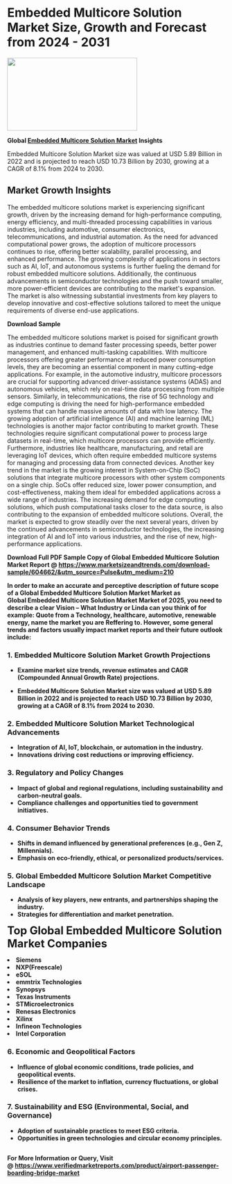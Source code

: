 <H1>Embedded Multicore Solution Market Size, Growth and Forecast from 2024 - 2031</H1><img class="aligncenter size-medium wp-image-584254" src="https://thirdeyenews.in/wp-content/uploads/2024/09/Global-Market-Research-300x168.jpeg" alt="" width="300" height="168" /><p><strong>Global&nbsp;<a href="https://www.marketsizeandtrends.com/download-sample/604662/&amp;utm_source=Pulse&amp;utm_medium=210">Embedded Multicore Solution Market</a> Insights</strong></p><p>Embedded Multicore Solution Market size was valued at USD 5.89 Billion in 2022 and is projected to reach USD 10.73 Billion by 2030, growing at a CAGR of 8.1% from 2024 to 2030.</p><p><h2>Market Growth Insights</h2> <p>The embedded multicore solutions market is experiencing significant growth, driven by the increasing demand for high-performance computing, energy efficiency, and multi-threaded processing capabilities in various industries, including automotive, consumer electronics, telecommunications, and industrial automation. As the need for advanced computational power grows, the adoption of multicore processors continues to rise, offering better scalability, parallel processing, and enhanced performance. The growing complexity of applications in sectors such as AI, IoT, and autonomous systems is further fueling the demand for robust embedded multicore solutions. Additionally, the continuous advancements in semiconductor technologies and the push toward smaller, more power-efficient devices are contributing to the market's expansion. The market is also witnessing substantial investments from key players to develop innovative and cost-effective solutions tailored to meet the unique requirements of diverse end-use applications. </p> <p><strong>Download Sample</strong></p> <p>The embedded multicore solutions market is poised for significant growth as industries continue to demand faster processing speeds, better power management, and enhanced multi-tasking capabilities. With multicore processors offering greater performance at reduced power consumption levels, they are becoming an essential component in many cutting-edge applications. For example, in the automotive industry, multicore processors are crucial for supporting advanced driver-assistance systems (ADAS) and autonomous vehicles, which rely on real-time data processing from multiple sensors. Similarly, in telecommunications, the rise of 5G technology and edge computing is driving the need for high-performance embedded systems that can handle massive amounts of data with low latency. The growing adoption of artificial intelligence (AI) and machine learning (ML) technologies is another major factor contributing to market growth. These technologies require significant computational power to process large datasets in real-time, which multicore processors can provide efficiently. Furthermore, industries like healthcare, manufacturing, and retail are leveraging IoT devices, which often require embedded multicore systems for managing and processing data from connected devices. Another key trend in the market is the growing interest in System-on-Chip (SoC) solutions that integrate multicore processors with other system components on a single chip. SoCs offer reduced size, lower power consumption, and cost-effectiveness, making them ideal for embedded applications across a wide range of industries. The increasing demand for edge computing solutions, which push computational tasks closer to the data source, is also contributing to the expansion of embedded multicore solutions. Overall, the market is expected to grow steadily over the next several years, driven by the continued advancements in semiconductor technologies, the increasing integration of AI and IoT into various industries, and the rise of new, high-performance applications. <p><strong></p><p><span class=""><strong>Download Full PDF Sample Copy of Global Embedded Multicore Solution Market Report</strong> @ <a href="https://www.marketsizeandtrends.com/download-sample/604662/&amp;utm_source=Pulse&amp;utm_medium=210" target="_blank">https://www.marketsizeandtrends.com/download-sample/604662/&amp;utm_source=Pulse&amp;utm_medium=210</a></span></p><p>In order to make an accurate and perceptive description of future scope of a Global&nbsp;Embedded Multicore Solution Market Market as Global&nbsp;Embedded Multicore Solution Market Market of 2025, you need to describe a clear Vision &ndash; What Industry or Linda can you think of for example: Quote from a Technology, healthcare, automotive, renewable energy, name the market you are Reffering to. However, some general trends and factors usually impact market reports and their future outlook include:</p><h3>1.&nbsp;<strong>Embedded Multicore Solution Market Growth Projections</strong></h3><ul><li>Examine market size trends, revenue estimates and CAGR (Compounded Annual Growth Rate) projections.</li><li><p>Embedded Multicore Solution Market size was valued at USD 5.89 Billion in 2022 and is projected to reach USD 10.73 Billion by 2030, growing at a CAGR of 8.1% from 2024 to 2030.</p></li></ul><h3>2.&nbsp;<strong>Embedded Multicore Solution Market Technological Advancements</strong></h3><ul><li>Integration of AI, IoT, blockchain, or automation in the industry.</li><li>Innovations driving cost reductions or improving efficiency.</li></ul><h3>3.&nbsp;<strong>Regulatory and Policy Changes</strong></h3><ul><li>Impact of global and regional regulations, including sustainability and carbon-neutral goals.</li><li>Compliance challenges and opportunities tied to government initiatives.</li></ul><h3>4.&nbsp;<strong>Consumer Behavior Trends</strong></h3><ul><li>Shifts in demand influenced by generational preferences (e.g., Gen Z, Millennials).</li><li>Emphasis on eco-friendly, ethical, or personalized products/services.</li></ul><h3>5.&nbsp;<strong>Global Embedded Multicore Solution Market Competitive Landscape</strong></h3><ul><li>Analysis of key players, new entrants, and partnerships shaping the industry.</li><li>Strategies for differentiation and market penetration.</li></ul><p data-pm-slice="1 1 []"><span style="color: inherit; font-family: inherit; font-size: 25px;">Top Global Embedded Multicore Solution Market Companies</span></p><div class="" data-test-id=""><p><li>Siemens</li><li> NXP(Freescale)</li><li> eSOL</li><li> emmtrix Technologies</li><li> Synopsys</li><li> Texas Instruments</li><li> STMicroelectronics</li><li> Renesas Electronics</li><li> Xilinx</li><li> Infineon Technologies</li><li> Intel Corporation</li></p></div><h3>6.&nbsp;<strong>Economic and Geopolitical Factors</strong></h3><ul><li>Influence of global economic conditions, trade policies, and geopolitical events.</li><li>Resilience of the market to inflation, currency fluctuations, or global crises.</li></ul><h3>7.&nbsp;<strong>Sustainability and ESG (Environmental, Social, and Governance)</strong></h3><ul><li>Adoption of sustainable practices to meet ESG criteria.</li><li>Opportunities in green technologies and circular economy principles.</li></ul><h2><strong style="font-size: 14px;">For More Information or Query, Visit @&nbsp;</strong><a style="background-color: #ffffff; font-size: 14px;" href="https://www.marketsizeandtrends.com/report/embedded-multicore-solution-market/" target="_blank">https://www.verifiedmarketreports.com/product/airport-passenger-boarding-bridge-market</a></h2>

